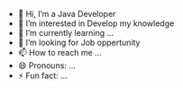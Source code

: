 - 👋 Hi, I’m a Java Developer
- 👀 I’m interested in Develop my knowledge
- 🌱 I’m currently learning ...
- 💞️ I’m looking for Job oppertunity
- 📫 How to reach me ...
- 😄 Pronouns: ...
- ⚡ Fun fact: ...
